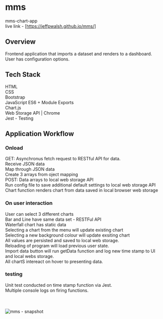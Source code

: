 # mms
mms-chart-app<br>
live link - [https://jeffpwalsh.github.io/mms/]<br>
## Overview
Frontend application that imports a dataset and renders to a dashboard.
User has configuration options.
## Tech Stack
HTML<br>
CSS<BR>
Bootstrap<BR>
JavaScript ES6 + Module Exports<BR>
Chart.js<BR>
Web Storage API | Chrome<BR>
Jest - Testing<BR>
## Application Workflow
### Onload
GET: Asynchronus fetch request to RESTful API for data. <BR>
Receive JSON data<BR>
Map through JSON data<BR>
Create 3 arrays from oject mapping<BR>
POST: Data arrays to local web storage API<BR>
Run config file to save additional default settings to local web storage API<BR>
Chart function renders chart from data saved in local browser web storage<BR>
### On user interaction
User can select 3 different charts<BR>
Bar and Line have same data set - RESTFul API<br>
Waterfall chart has static data <br>
Selecting a chart from the menu will update existing chart<BR>
Selecting a new background colour will update exsiting chart<BR>
All values are persisted and saved to local web storage.<BR>
Reloading of program will load previous user state.<BR>
Import data button will run getData function and log new time stamp to UI and local webs storage.<BR>
All chartS intereact on hover to presenting data.<BR>
### testing
Unit test conducted on time stamp function via Jest.<BR>
Multiple console logs on firing functions.<BR>
<br>
<br>  
![mms - snapshot](https://user-images.githubusercontent.com/60255918/181375178-78db3982-f925-4677-8ea4-077b72f79b1b.png)



